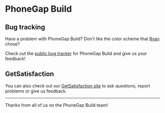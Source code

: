 PhoneGap Build
=====

## Bug tracking

Have a problem with PhoneGap Build? Don't like the color scheme that [Ryan](http://github.com/ryanbetts) chose?

Check out the [public bug tracker](https://github.com/phonegap/build/issues) for PhoneGap Build and give us your feedback!

## GetSatisfaction

You can also check out our [GetSatisfaction site](http://community.phonegap.com/nitobi/) to ask questions, report problems or give us feedback.

---

Thanks from all of us on the PhoneGap Build team!
